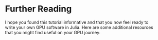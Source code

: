 # Further Reading

I hope you found this tutorial informative and that you now feel ready to write your own GPU software in Julia. Here are some additional resources that you might find useful on your GPU journey:

